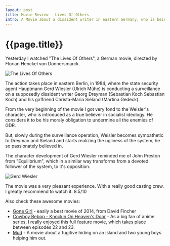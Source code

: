 ```yaml
---
layout: post
title: Movie Review - Lives Of Others
intro: A Movie about a dissident writer in eastern Germany, who is being surveilled by state security service.
---
```

{{page.title}}
=====================


Yesterday I watched "The Lives Of Others", a German movie, directed by Florian Henckel von Donnersmarck.

![The Lives Of Others](http://acculturated.com/wp-content/uploads/2013/07/lives_of_others2.jpg)

The action takes place in eastern Berlin, in 1984, where the state security agent Hauptmann Gerd Wiesler (Ulrich Mühe) is conducting a surveillance on a supposedly dissident writer Georg Dreyman (Sebastian Koch  Sebastian Koch) and his girlfriend Christa-Maria Sieland (Martina Gedeck).

From the very beginning of the movie I got very fond to the Weisler's character, who is introduced as a true believer in socialist ideology. He considers it to be his moraly obligation to undermine all the enemies of GDR.

But, slowly during the surveillance operation, Weisler becomes sympathetic to Dreyman and Sieland and starts realizing the ugliness of the system, he so passionately believed in.

The character development of Gerd Wiesler reminded me of John Preston from "Equilibrium", which in a similar way transforms from a devoted follower of the system, to it's opposition.

![Gerd Wiesler](http://static1.stopklatka.pl/library/CA/86/g-16.jpg/1.0/g-16.jpg)

The movie was a very pleasant experience. With a really good casting crew. I greatly recommend to watch it. 8.5/10

Also check these awesome movies:

- [Gone Girl](http://www.imdb.com/title/tt2267998/) - easily a best movie of 2014, from David Fincher
- [Cowboy Bebop - Knockin On Heaven's Door](http://www.imdb.com/title/tt0275277/) - As a big fan of anime series, I really enjoyed this full feature movie, which takes place between episodes 22 and 23.
- [Mud](http://www.imdb.com/title/tt1935179/) - A movie about a fugitive hiding on an island and two young boys helping him out.

